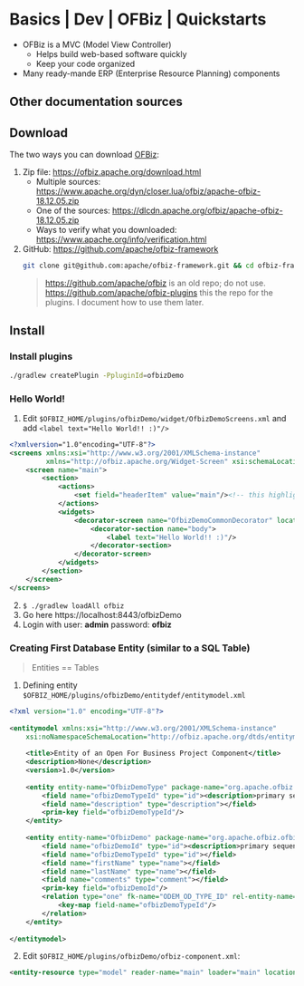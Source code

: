 # Basics | Dev | OFBiz | Quickstarts
- OFBiz is a MVC (Model View Controller)
    - Helps build web-based software quickly 
    - Keep your code organized
- Many ready-mande ERP (Enterprise Resource Planning) components

## Other documentation sources

## Download
The two ways you can download [OFBiz](https://ofbiz.apache.org/): 
1. Zip file: https://ofbiz.apache.org/download.html
    - Multiple sources: https://www.apache.org/dyn/closer.lua/ofbiz/apache-ofbiz-18.12.05.zip
    - One of the sources: https://dlcdn.apache.org/ofbiz/apache-ofbiz-18.12.05.zip
    - Ways to verify what you downloaded: https://www.apache.org/info/verification.html
2. GitHub: https://github.com/apache/ofbiz-framework
    ```bash
    git clone git@github.com:apache/ofbiz-framework.git && cd ofbiz-framework && git fetch --all && git checkout release18.12
    ```
    > https://github.com/apache/ofbiz is an old repo; do not use.
    > https://github.com/apache/ofbiz-plugins this the repo for the plugins. I document how to use them later.

## Install

### Install plugins
```bash
./gradlew createPlugin -PpluginId=ofbizDemo
```

### Hello World!
1. Edit `$OFBIZ_HOME/plugins/ofbizDemo/widget/OfbizDemoScreens.xml` and add `<label text="Hello World!! :)"/>`
```xml
<?xmlversion="1.0"encoding="UTF-8"?>
<screens xmlns:xsi="http://www.w3.org/2001/XMLSchema-instance"
         xmlns="http://ofbiz.apache.org/Widget-Screen" xsi:schemaLocation="http://ofbiz.apache.org/Widget-Screen http://ofbiz.apache.org/dtds/widget-screen.xsd">
    <screen name="main">
        <section>
            <actions>
                <set field="headerItem" value="main"/><!-- this highlights the selected menu-item with name "main" -->
            </actions>
            <widgets>
                <decorator-screen name="OfbizDemoCommonDecorator" location="${parameters.mainDecoratorLocation}">
                    <decorator-section name="body">
                        <label text="Hello World!! :)"/>
                    </decorator-section>
                </decorator-screen>
            </widgets>
        </section>
    </screen>
</screens>
```
2. `$ ./gradlew loadAll ofbiz`
3. Go here https://localhost:8443/ofbizDemo
4. Login with user: **admin** password: **ofbiz**

### Creating First Database Entity (similar to a SQL Table)

> Entities == Tables

1. Defining entity `$OFBIZ_HOME/plugins/ofbizDemo/entitydef/entitymodel.xml`

```xml
<?xml version="1.0" encoding="UTF-8"?>
  
<entitymodel xmlns:xsi="http://www.w3.org/2001/XMLSchema-instance"
    xsi:noNamespaceSchemaLocation="http://ofbiz.apache.org/dtds/entitymodel.xsd">
  
    <title>Entity of an Open For Business Project Component</title>
    <description>None</description>
    <version>1.0</version>
  
    <entity entity-name="OfbizDemoType" package-name="org.apache.ofbiz.ofbizdemo" title="OfbizDemo Type Entity">
        <field name="ofbizDemoTypeId" type="id"><description>primary sequenced ID</description></field>
        <field name="description" type="description"></field>
        <prim-key field="ofbizDemoTypeId"/>
    </entity>
  
    <entity entity-name="OfbizDemo" package-name="org.apache.ofbiz.ofbizdemo" title="OfbizDemo Entity">
        <field name="ofbizDemoId" type="id"><description>primary sequenced ID</description></field>
        <field name="ofbizDemoTypeId" type="id"></field>
        <field name="firstName" type="name"></field>
        <field name="lastName" type="name"></field>
        <field name="comments" type="comment"></field>
        <prim-key field="ofbizDemoId"/>
        <relation type="one" fk-name="ODEM_OD_TYPE_ID" rel-entity-name="OfbizDemoType">
            <key-map field-name="ofbizDemoTypeId"/>
        </relation>
    </entity>
  
</entitymodel>
```

2. Edit `$OFBIZ_HOME/plugins/ofbizDemo/ofbiz-component.xml`: 

```xml
<entity-resource type="model" reader-name="main" loader="main" location="entitydef/entitymodel.xml"/>
```


